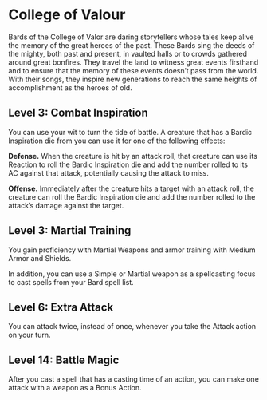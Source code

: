 # College of Valour
 
Bards of the College of Valor are daring storytellers whose tales keep alive the memory of the great heroes of the past. These Bards sing the deeds of the mighty, both past and present, in vaulted halls or to crowds gathered around great bonfires. They travel the land to witness great events firsthand and to ensure that the memory of these events doesn’t pass from the world. With their songs, they inspire new generations to reach the same heights of accomplishment as the heroes of old.

## Level 3: Combat Inspiration

You can use your wit to turn the tide of battle. A creature that has a Bardic Inspiration die from you can use it for one of the following effects:

**Defense.** When the creature is hit by an attack roll, that creature can use its Reaction to roll the Bardic Inspiration die and add the number rolled to its AC against that attack, potentially causing the attack to miss.

**Offense.** Immediately after the creature hits a target with an attack roll, the creature can roll the Bardic Inspiration die and add the number rolled to the attack’s damage against the target.

## Level 3: Martial Training

You gain proficiency with Martial Weapons and armor training with Medium Armor and Shields.

In addition, you can use a Simple or Martial weapon as a spellcasting focus to cast spells from your Bard spell list.

## Level 6: Extra Attack

You can attack twice, instead of once, whenever you take the Attack action on your turn.

## Level 14: Battle Magic

After you cast a spell that has a casting time of an action, you can make one attack with a weapon as a Bonus Action.
 
